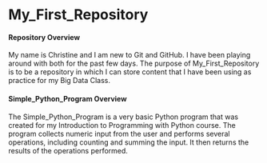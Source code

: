 # My_First_Repository

#### Repository Overview

My name is Christine and I am new to Git and GitHub. I have been playing around with both for the past few days. 
The purpose of My_First_Repository is to be a repository in which I can store content that I have been using as practice for my Big Data Class. 

#### Simple_Python_Program Overview

The Simple_Python_Program is a very basic Python program that was created for my Introduction to Programming with Python course.
The program collects numeric input from the user and performs several operations, including counting and summing the input.
It then returns the results of the operations performed.
